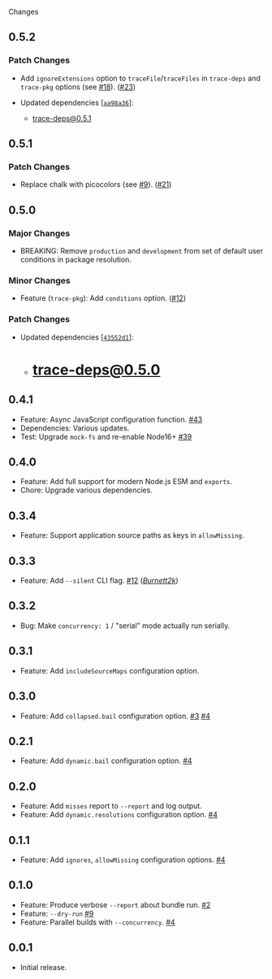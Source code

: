 Changes

## 0.5.2

### Patch Changes

- Add `ignoreExtensions` option to `traceFile`/`traceFiles` in `trace-deps` and `trace-pkg` options (see [#18](https://github.com/FormidableLabs/tracing/issues/18)). ([#23](https://github.com/FormidableLabs/tracing/pull/23))

- Updated dependencies [[`aa98a36`](https://github.com/FormidableLabs/tracing/commit/aa98a36d728bd5516ed4fb32f52bc3eaa1f89961)]:
  - trace-deps@0.5.1

## 0.5.1

### Patch Changes

- Replace chalk with picocolors (see [#9](https://github.com/FormidableLabs/tracing/issues/9)). ([#21](https://github.com/FormidableLabs/tracing/pull/21))

## 0.5.0

### Major Changes

- BREAKING: Remove `production` and `development` from set of default user conditions in package resolution.

### Minor Changes

- Feature (`trace-pkg`): Add `conditions` option. ([#12](https://github.com/FormidableLabs/tracing/pull/12))

### Patch Changes

- Updated dependencies [[`43552d1`](https://github.com/FormidableLabs/tracing/commit/43552d1ccee1d1d9709b90d5af128a476c7b46f4)]:
  - # trace-deps@0.5.0

## 0.4.1

- Feature: Async JavaScript configuration function.
  [#43](https://github.com/FormidableLabs/trace-pkg/issues/43)
- Dependencies: Various updates.
- Test: Upgrade `mock-fs` and re-enable Node16+
  [#39](https://github.com/FormidableLabs/trace-pkg/issues/39)

## 0.4.0

- Feature: Add full support for modern Node.js ESM and `exports`.
- Chore: Upgrade various dependencies.

## 0.3.4

- Feature: Support application source paths as keys in `allowMissing`.

## 0.3.3

- Feature: Add `--silent` CLI flag.
  [#12](https://github.com/FormidableLabs/trace-pkg/issues/12)
  (_[Burnett2k][]_)

## 0.3.2

- Bug: Make `concurrency: 1` / "serial" mode actually run serially.

## 0.3.1

- Feature: Add `includeSourceMaps` configuration option.

## 0.3.0

- Feature: Add `collapsed.bail` configuration option.
  [#3](https://github.com/FormidableLabs/trace-pkg/issues/3)
  [#4](https://github.com/FormidableLabs/trace-pkg/issues/4)

## 0.2.1

- Feature: Add `dynamic.bail` configuration option.
  [#4](https://github.com/FormidableLabs/trace-pkg/issues/4)

## 0.2.0

- Feature: Add `misses` report to `--report` and log output.
- Feature: Add `dynamic.resolutions` configuration option.
  [#4](https://github.com/FormidableLabs/trace-pkg/issues/4)

## 0.1.1

- Feature: Add `ignores`, `allowMissing` configuration options.
  [#4](https://github.com/FormidableLabs/trace-pkg/issues/4)

## 0.1.0

- Feature: Produce verbose `--report` about bundle run.
  [#2](https://github.com/FormidableLabs/trace-pkg/issues/2)
- Feature: `--dry-run`
  [#9](https://github.com/FormidableLabs/trace-pkg/issues/9)
- Feature: Parallel builds with `--concurrency`.
  [#4](https://github.com/FormidableLabs/trace-pkg/issues/4)

## 0.0.1

- Initial release.

[burnett2k]: https://github.com/Burnett2k
